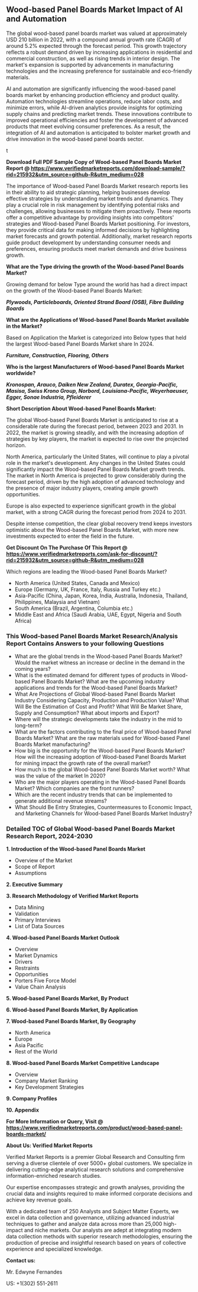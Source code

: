 <h2>Wood-based Panel Boards Market Impact of AI and Automation</h2><p>The global wood-based panel boards market was valued at approximately USD 210 billion in 2022, with a compound annual growth rate (CAGR) of around 5.2% expected through the forecast period. This growth trajectory reflects a robust demand driven by increasing applications in residential and commercial construction, as well as rising trends in interior design. The market's expansion is supported by advancements in manufacturing technologies and the increasing preference for sustainable and eco-friendly materials.</p><p>AI and automation are significantly influencing the wood-based panel boards market by enhancing production efficiency and product quality. Automation technologies streamline operations, reduce labor costs, and minimize errors, while AI-driven analytics provide insights for optimizing supply chains and predicting market trends. These innovations contribute to improved operational efficiencies and foster the development of advanced products that meet evolving consumer preferences. As a result, the integration of AI and automation is anticipated to bolster market growth and drive innovation in the wood-based panel boards sector.</p>t</p><p id="" class=""><strong>Download Full PDF Sample Copy of Wood-based Panel Boards Market Report @ <a href="https://www.verifiedmarketreports.com/download-sample/?rid=215932&utm_source=github-R&utm_medium=028" target="_blank">https://www.verifiedmarketreports.com/download-sample/?rid=215932&utm_source=github-R&utm_medium=028</a></strong></p><p>The importance of&nbsp;Wood-based Panel Boards Market research reports lies in their ability to aid strategic planning, helping businesses develop effective strategies by understanding market trends and dynamics. They play a crucial role in risk management by identifying potential risks and challenges, allowing businesses to mitigate them proactively. These reports offer a competitive advantage by providing insights into competitors' strategies and Wood-based Panel Boards Market positioning. For investors, they provide critical data for making informed decisions by highlighting market forecasts and growth potential. Additionally, market research reports guide product development by understanding consumer needs and preferences, ensuring products meet market demands and drive business growth.</p><p><strong>What are the&nbsp;Type driving the growth of the Wood-based Panel Boards Market?</strong></p><p id="" class="">Growing demand for below Type around the world has had a direct impact on the growth of the Wood-based Panel Boards Market:</p><em><strong>Plywoods, Particleboards, Oriented Strand Board (OSB), Fibre Building Boards</strong></em></p><strong>What are the&nbsp;Applications&nbsp;of Wood-based Panel Boards Market available in the Market?</strong></p><p id="" class="">Based on Application the Market is categorized into Below types that held the largest Wood-based Panel Boards Market share In 2024.</p><em><strong>Furniture, Construction, Flooring, Others</strong></em></p><strong>Who is the largest Manufacturers of Wood-based Panel Boards Market worldwide?</strong></p><p><em><strong>Kronospan, Arauco, Daiken New Zealand, Duratex, Georgia-Pacific, Masisa, Swiss Krono Group, Norbord, Louisiana-Pacific, Weyerhaeuser, Egger, Sonae Industria, Pfleiderer</strong></em></p><p id="" class=""><strong>Short Description About Wood-based Panel Boards Market:</strong></p><p>The global Wood-based Panel Boards Market is anticipated to rise at a considerable rate during the forecast period, between 2023 and 2031. In 2022, the market is growing steadily, and with the increasing adoption of strategies by key players, the market is expected to rise over the projected horizon.</p><p>North America, particularly the United States, will continue to play a pivotal role in the market's development. Any changes in the United States could significantly impact the Wood-based Panel Boards Market growth trends. The market in North America is projected to grow considerably during the forecast period, driven by the high adoption of advanced technology and the presence of major industry players, creating ample growth opportunities.</p><p>Europe is also expected to experience significant growth in the global market, with a strong CAGR during the forecast period from 2024 to 2031.</p><p>Despite intense competition, the clear global recovery trend keeps investors optimistic about the Wood-based Panel Boards Market, with more new investments expected to enter the field in the future.</p><p id="" class=""><strong>Get Discount On The Purchase Of This Report @ <a href="https://www.verifiedmarketreports.com/ask-for-discount/?rid=215932&utm_source=github-R&utm_medium=028" target="_blank">https://www.verifiedmarketreports.com/ask-for-discount/?rid=215932&utm_source=github-R&utm_medium=028</a></strong></p>Which regions are leading the Wood-based Panel Boards Market?</p><ul><li>North America (United States, Canada and Mexico)</li><li>Europe (Germany, UK, France, Italy, Russia and Turkey etc.)</li><li>Asia-Pacific (China, Japan, Korea, India, Australia, Indonesia, Thailand, Philippines, Malaysia and Vietnam)</li><li>South America (Brazil, Argentina, Columbia etc.)</li><li>Middle East and Africa (Saudi Arabia, UAE, Egypt, Nigeria and South Africa)</li></ul><h3 id="" class="">This Wood-based Panel Boards Market Research/Analysis Report Contains Answers to your following Questions</h3><ul><li>What are the global trends in the Wood-based Panel Boards Market? Would the market witness an increase or decline in the demand in the coming years?</li><li>What is the estimated demand for different types of products in Wood-based Panel Boards Market? What are the upcoming industry applications and trends for the Wood-based Panel Boards Market?</li><li>What Are Projections of Global Wood-based Panel Boards Market Industry Considering Capacity, Production and Production Value? What Will Be the Estimation of Cost and Profit? What Will Be Market Share, Supply and Consumption? What about imports and Export?</li><li>Where will the strategic developments take the industry in the mid to long-term?</li><li>What are the factors contributing to the final price of Wood-based Panel Boards Market? What are the raw materials used for Wood-based Panel Boards Market manufacturing?</li><li>How big is the opportunity for the Wood-based Panel Boards Market? How will the increasing adoption of Wood-based Panel Boards Market for mining impact the growth rate of the overall market?</li><li>How much is the global Wood-based Panel Boards Market worth? What was the value of the market In 2020?</li><li>Who are the major players operating in the Wood-based Panel Boards Market? Which companies are the front runners?</li><li>Which are the recent industry trends that can be implemented to generate additional revenue streams?</li><li>What Should Be Entry Strategies, Countermeasures to Economic Impact, and Marketing Channels for Wood-based Panel Boards Market Industry?</li></ul><h3 id="" class="">Detailed TOC of Global Wood-based Panel Boards Market Research Report, 2024-2030</h3><p id="" class=""><strong>1. Introduction of the Wood-based Panel Boards Market</strong></p><ul><li>Overview of the Market</li><li>Scope of Report</li><li>Assumptions</li></ul><p id="" class=""><strong>2. Executive Summary</strong></p><p id="" class=""><strong>3. Research Methodology of Verified Market Reports</strong></p><ul><li>Data Mining</li><li>Validation</li><li>Primary Interviews</li><li>List of Data Sources</li></ul><p id="" class=""><strong>4. Wood-based Panel Boards Market Outlook</strong></p><ul><li>Overview</li><li>Market Dynamics</li><li>Drivers</li><li>Restraints</li><li>Opportunities</li><li>Porters Five Force Model</li><li>Value Chain Analysis</li></ul><p id="" class=""><strong>5. Wood-based Panel Boards Market, By Product</strong></p><p id="" class=""><strong>6. Wood-based Panel Boards Market, By Application</strong></p><p id="" class=""><strong>7. Wood-based Panel Boards Market, By Geography</strong></p><ul><li>North America</li><li>Europe</li><li>Asia Pacific</li><li>Rest of the World</li></ul><p id="" class=""><strong>8. Wood-based Panel Boards Market Competitive Landscape</strong></p><ul><li>Overview</li><li>Company Market Ranking</li><li>Key Development Strategies</li></ul><p id="" class=""><strong>9. Company Profiles</strong></p><p id="" class=""><strong>10. Appendix</strong></p><p id="" class=""><strong>For More Information or Query, Visit @ <a href="https://www.verifiedmarketreports.com/product/wood-based-panel-boards-market/" target="_blank">https://www.verifiedmarketreports.com/product/wood-based-panel-boards-market/</a></strong></p><p id="" class=""><strong>About Us: Verified Market Reports</strong></p><p id="" class="">Verified Market Reports is a premier Global Research and Consulting firm serving a diverse clientele of over 5000+ global customers. We specialize in delivering cutting-edge analytical research solutions and comprehensive information-enriched research studies.</p><p id="" class="">Our expertise encompasses strategic and growth analyses, providing the crucial data and insights required to make informed corporate decisions and achieve key revenue goals.</p><p id="" class="">With a dedicated team of 250 Analysts and Subject Matter Experts, we excel in data collection and governance, utilizing advanced industrial techniques to gather and analyze data across more than 25,000 high-impact and niche markets. Our analysts are adept at integrating modern data collection methods with superior research methodologies, ensuring the production of precise and insightful research based on years of collective experience and specialized knowledge.</p><p id="" class=""><strong>Contact us:</strong></p><p id="" class="">Mr. Edwyne Fernandes</p><p id="" class="">US: +1(302) 551-2611</p>